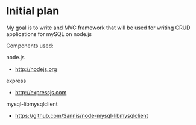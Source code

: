 Initial plan
=======

My goal is to write and MVC framework that will be used for writing CRUD applications for mySQL on node.js

Components used:

node.js 
- http://nodejs.org

express 
- http://expressjs.com

mysql-libmysqlclient 
- https://github.com/Sannis/node-mysql-libmysqlclient
